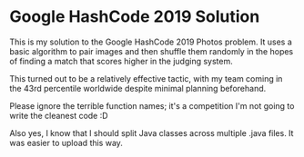# Google HashCode 2019 Solution

This is my solution to the Google HashCode 2019 Photos problem. It uses a basic algorithm to pair images and then shuffle them randomly in the hopes of finding a match that scores higher in the judging system.

This turned out to be a relatively effective tactic, with my team coming in the 43rd percentile worldwide despite minimal planning beforehand.

Please ignore the terrible function names; it's a competition I'm not going to write the cleanest code :D

Also yes, I know that I should split Java classes across multiple .java files. It was easier to upload this way.
